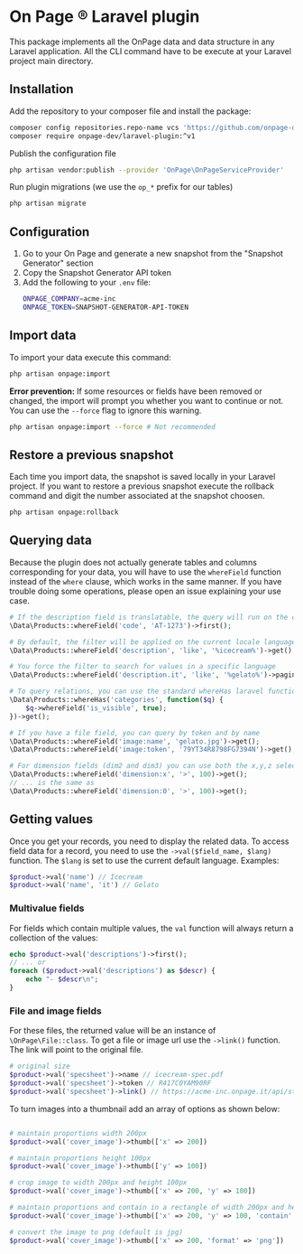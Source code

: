 # On Page &reg; Laravel plugin

This package implements all the OnPage data and data structure in any Laravel application.
All the CLI command have to be execute at your Laravel project main directory.

## Installation

Add the repository to your composer file and install the package:
```bash
composer config repositories.repo-name vcs 'https://github.com/onpage-dev/laravel-plugin.git'
composer require onpage-dev/laravel-plugin:^v1
```
Publish the configuration file
```bash
php artisan vendor:publish --provider 'OnPage\OnPageServiceProvider'
```
Run plugin migrations (we use the `op_*` prefix for our tables)
```bash
php artisan migrate
```


## Configuration

1. Go to your On Page and generate a new snapshot from the "Snapshot Generator" section
2. Copy the Snapshot Generator API token
3. Add the following to your `.env` file:
    ```bash
    ONPAGE_COMPANY=acme-inc
    ONPAGE_TOKEN=SNAPSHOT-GENERATOR-API-TOKEN
    ```

## Import data
To import your data execute this command:
```bash
php artisan onpage:import
```

__Error prevention:__
If some resources or fields have been removed or changed, the import will prompt you whether you want to continue or not. You can use the `--force` flag to ignore this warning.
```bash
php artisan onpage:import --force # Not recommended
```



## Restore a previous snapshot
Each time you import data, the snapshot is saved locally in your Laravel project.
If you want to restore a previous snapshot execute the rollback command and digit the number associated at the snapshot choosen.

```bash
php artisan onpage:rollback
```

## Querying data
Because the plugin does not actually generate tables and columns corresponding for your data, you will have to use the `whereField` function instead of the `where` clause, which works in the same manner.
If you have trouble doing some operations, please open an issue explaining your use case.
```php
# If the description field is translatable, the query will run on the current locale language
\Data\Products::whereField('code', 'AT-1273')->first();

# By default, the filter will be applied on the current locale language
\Data\Products::whereField('description', 'like', '%icecream%')->get();

# You force the filter to search for values in a specific language
\Data\Products::whereField('description.it', 'like', '%gelato%')->paginate();

# To query relations, you can use the standard whereHas laravel function
\Data\Products::whereHas('categories', function($q) {
    $q->whereField('is_visible', true);
})->get();

# If you have a file field, you can query by token and by name
\Data\Products::whereField('image:name', 'gelato.jpg')->get();
\Data\Products::whereField('image:token', '79YT34R8798FG7394N')->get();

# For dimension fields (dim2 and dim3) you can use both the x,y,z selectors, or the 0,1,2 selectors
\Data\Products::whereField('dimension:x', '>', 100)->get();
// ... is the same as
\Data\Products::whereField('dimension:0', '>', 100)->get();
```

## Getting values
Once you get your records, you need to display the related data.
To access field data for a record, you need to use the `->val($field_name, $lang)` function.
The `$lang` is set to use the current default language.
Examples:
```php
$product->val('name') // Icecream
$product->val('name', 'it') // Gelato
```

### Multivalue fields
For fields which contain multiple values, the `val` function will always return a collection of the values:
```php
echo $product->val('descriptions')->first();
// ... or
foreach ($product->val('descriptions') as $descr) {
    echo "- $descr\n";
}
```

### File and image fields
For these files, the returned value will be an instance of `\OnPage\File::class`.
To get a file or image url use the `->link()` function. The link will point to the original file.

```php
# original size
$product->val('specsheet')->name // icecream-spec.pdf
$product->val('specsheet')->token // R417C0YAM90RF
$product->val('specsheet')->link() // https://acme-inc.onpage.it/api/storage/R417C0YAM90RF?name=icecream-spec.pdf
```

To turn images into a thumbnail add an array of options as shown below:
```php

# maintain proportions width 200px
$product->val('cover_image')->thumb(['x' => 200])

# maintain proportions height 100px
$product->val('cover_image')->thumb(['y' => 100])

# crop image to width 200px and height 100px
$product->val('cover_image')->thumb(['x' => 200, 'y' => 100])

# maintain proportions and contain in a rectangle of width 200px and height 100px 
$product->val('cover_image')->thumb(['x' => 200, 'y' => 100, 'contain' => true])

# convert the image to png (default is jpg)
$product->val('cover_image')->thumb(['x' => 200, 'format' => 'png'])
```
